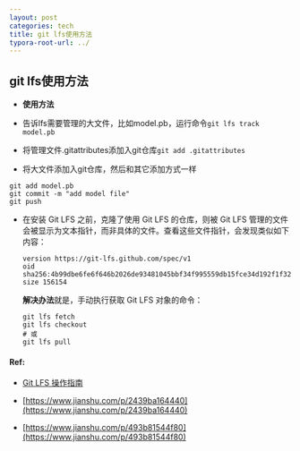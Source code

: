 ```yaml
---
layout: post
categories: tech
title: git lfs使用方法
typora-root-url: ../
---
```

## git lfs使用方法

- **使用方法**

- 告诉lfs需要管理的大文件，比如model.pb，运行命令`git lfs track model.pb`
- 将管理文件.gitattributes添加入git仓库`git add .gitattributes`
- 将大文件添加入git仓库，然后和其它添加方式一样

```
git add model.pb
git commit -m "add model file"
git push
```

- 在安装 Git LFS 之前，克隆了使用 Git LFS 的仓库，则被 Git LFS 管理的文件会被显示为文本指针，而非具体的文件。查看这些文件指针，会发现类似如下内容：

  ```
  version https://git-lfs.github.com/spec/v1
  oid sha256:4b99dbe6fe6f646b2026de93481045bbf34f995559db15fce34d192f1f320ef4
  size 156154
  ```

  **解决办法**就是，手动执行获取 Git LFS 对象的命令：

  ```
  git lfs fetch
  git lfs checkout
  # 或
  git lfs pull
  ```

#### Ref:

- [Git LFS 操作指南](https://zzz.buzz/zh/2016/04/19/the-guide-to-git-lfs/)

- [https://www.jianshu.com/p/2439ba164440](https://www.jianshu.com/p/2439ba164440)

- [https://www.jianshu.com/p/493b81544f80](https://www.jianshu.com/p/493b81544f80)